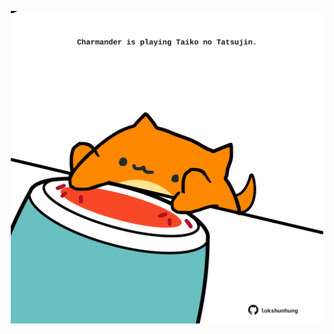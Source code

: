 <!-- built at 04/02/2021, 24:02:54 UTC -->
<p align="center">
  <img width="500" height="500" src="./ReadmeImage.svg">
</p>
